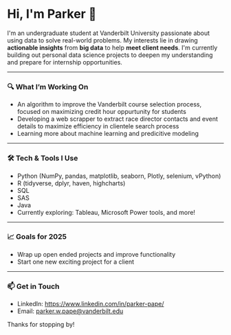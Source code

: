 # Hi, I'm Parker 👋

I'm an undergraduate student at Vanderbilt University passionate about using data to solve real-world problems. My interests lie in drawing **actionable insights** from **big data** to help **meet client needs**. I'm currently building out personal data science projects to deepen my understanding and prepare for internship opportunities.

---

### 🔍 What I’m Working On
- An algorithm to improve the Vanderbilt course selection process, focused on maximizing credit hour oppurtunity for students
- Developing a web scrapper to extract race director contacts and event details to maximize efficiency in clientele search process
- Learning more about machine learning and predicitive modeling

---

### 🛠️ Tech & Tools I Use
- Python (NumPy, pandas, matplotlib, seaborn, Plotly, selenium, vPython)
- R (tidyverse, dplyr, haven, highcharts)
- SQL
- SAS
- Java
- Currently exploring: Tableau, Microsoft Power tools, and more!

---

### 📈 Goals for 2025
- Wrap up open ended projects and improve functionality
- Start one new exciting project for a client

---

### 📫 Get in Touch
- LinkedIn: https://www.linkedin.com/in/parker-pape/
- Email: parker.w.pape@vanderbilt.edu

Thanks for stopping by!
